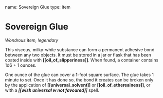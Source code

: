 name: Sovereign Glue
type: item

# Sovereign Glue 
_Wondrous item, legendary_ 

This viscous, milky-white substance can form a permanent adhesive bond between any two objects. It must be stored in a jar or flask that has been coated inside with **[[oil_of_slipperiness]]**. When found, a container contains 1d6 + 1 ounces.

One ounce of the glue can cover a 1-foot square surface. The glue takes 1 minute to set. Once it has done so, the bond it creates can be broken only by the application of **[[universal_solvent]]** or **[[oil_of_etherealness]]**, or with a **_[[wish universal w not favoured]]_** spell. 